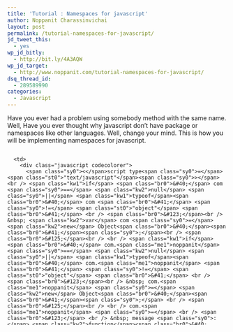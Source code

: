```yaml
---
title: 'Tutorial : Namespaces for javascript'
author: Noppanit Charassinvichai
layout: post
permalink: /tutorial-namespaces-for-javascript/
jd_tweet_this:
  - yes
wp_jd_bitly:
  - http://bit.ly/4A3AQW
wp_jd_target:
  - http://www.noppanit.com/tutorial-namespaces-for-javascript/
dsq_thread_id:
  - 289589990
categories:
  - Javascript
---
```

Have you ever had a problem using somebody method with the same name. Well, Have you ever thought why javascript don&#8217;t have package or namespaces like other languages. Well, change your mind. This is how you will be implementing namespaces for javascript.

<div class="codecolorer-container javascript blackboard" style="overflow:auto;white-space:nowrap;width:100%;height:400px;">
  <table cellspacing="0" cellpadding="0">
    <tr>
      <td class="line-numbers">
        <div>
          1<br />2<br />3<br />4<br />5<br />6<br />7<br />8<br />9<br />10<br />11<br />12<br />13<br />14<br />15<br />16<br />17<br />18<br />19<br />20<br />21<br />22<br />23<br />24<br />25<br />26<br />27<br />
        </div>
      </td>
      
      <td>
        <div class="javascript codecolorer">
          <span class="sy0"><</span>script type<span class="sy0">=</span><span class="st0">"text/javascript"</span><span class="sy0">></span><br /> <span class="kw1">if</span> <span class="br0">&#40;</span> com <span class="sy0">==</span> <span class="kw2">null</span> <span class="sy0">||</span> <span class="kw1">typeof</span><span class="br0">&#40;</span> com <span class="br0">&#41;</span> <span class="sy0">!=</span> <span class="st0">"object"</span> <span class="br0">&#41;</span> <br /> <span class="br0">&#123;</span><br /> &nbsp; <span class="kw2">var</span> com <span class="sy0">=</span> <span class="kw2">new</span> Object<span class="br0">&#40;</span><span class="br0">&#41;</span><span class="sy0">;</span><br /> <span class="br0">&#125;</span><br /> <br /> <span class="kw1">if</span> <span class="br0">&#40;</span> com.<span class="me1">noppanit</span> <span class="sy0">==</span> <span class="kw2">null</span> <span class="sy0">||</span> <span class="kw1">typeof</span><span class="br0">&#40;</span> com.<span class="me1">noppanit</span> <span class="br0">&#41;</span> <span class="sy0">!=</span> <span class="st0">"object"</span> <span class="br0">&#41;</span> <br /> <span class="br0">&#123;</span><br /> &nbsp; com.<span class="me1">noppanit</span> <span class="sy0">=</span> <span class="kw2">new</span> Object<span class="br0">&#40;</span><span class="br0">&#41;</span><span class="sy0">;</span> <br /> <span class="br0">&#125;</span><br /> <br /> com.<span class="me1">noppanit</span> <span class="sy0">=</span> <br /> <span class="br0">&#123;</span> <br /> &nbsp; message <span class="sy0">:</span> <span class="kw2">function</span><span class="br0">&#40;</span><span class="br0">&#41;</span> <br /> &nbsp; <span class="br0">&#123;</span> <br /> &nbsp; &nbsp; <span class="kw3">alert</span><span class="br0">&#40;</span><span class="st0">'test'</span><span class="br0">&#41;</span><span class="sy0">;</span> <br /> &nbsp; <span class="br0">&#125;</span><span class="sy0">,</span> <br /> &nbsp; message1 <span class="sy0">:</span> <span class="kw2">function</span><span class="br0">&#40;</span><span class="br0">&#41;</span> <br /> &nbsp; <span class="br0">&#123;</span> <br /> &nbsp; &nbsp; <span class="kw3">alert</span><span class="br0">&#40;</span><span class="st0">'test1'</span><span class="br0">&#41;</span><span class="sy0">;</span> <br /> &nbsp; <span class="br0">&#125;</span> <br /> <span class="sy0">;</span> <br /> <br /> com.<span class="me1">noppanit</span>.<span class="me1">message</span><span class="br0">&#40;</span><span class="br0">&#41;</span><span class="sy0">;</span> <br /> com.<span class="me1">noppanit</span>.<span class="me1">message1</span><span class="br0">&#40;</span><span class="br0">&#41;</span><span class="sy0">;</span> <br /> <br /> <span class="sy0"></</span>script<span class="sy0">></span>
        </div>
      </td>
    </tr>
  </table>
</div>